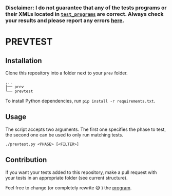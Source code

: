 

### **Disclaimer: I do not guarantee that any of the tests programs or their XMLs located in [`test_programs`](/test_programs) are correct. Always check your results and please report any errors [here](https://github.com/MatevzFa/prevtest/issues).**

# PREVTEST

## Installation

Clone this repository into a folder next to your `prev` folder.
```
...
├── prev
└── prevtest
```

To install Python dependencies, run `pip install -r requirements.txt`.


## Usage

The script accepts two arguments. The first one specifies the phase to test, the second one can be used to only run matching tests.

```
./prevtest.py <PHASE> [<FILTER>]
```

## Contribution

If you want your tests added to this repository, make a pull request with your tests in an appropriate folder (see current structure).

Feel free to change (or completely rewrite :sweat_smile: ) the [program](prevtest.py).

